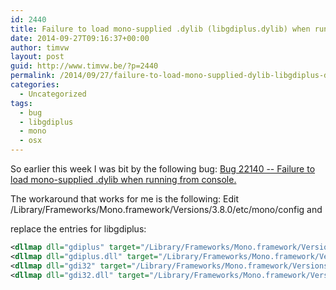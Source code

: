 ```yaml
---
id: 2440
title: Failure to load mono-supplied .dylib (libgdiplus.dylib) when running from console
date: 2014-09-27T09:16:37+00:00
author: timvw
layout: post
guid: http://www.timvw.be/?p=2440
permalink: /2014/09/27/failure-to-load-mono-supplied-dylib-libgdiplus-dylib-when-running-from-console/
categories:
  - Uncategorized
tags:
  - bug
  - libgdiplus
  - mono
  - osx
---
```

So earlier this week I was bit by the following bug: [Bug 22140 -- Failure to load mono-supplied .dylib when running from console.](https://bugzilla.xamarin.com/show_bug.cgi?id=22140)

The workaround that works for me is the following: Edit /Library/Frameworks/Mono.framework/Versions/3.8.0/etc/mono/config and
  
replace the entries for libgdiplus:

```xml
<dllmap dll="gdiplus" target="/Library/Frameworks/Mono.framework/Versions/3.8.0/lib/libgdiplus.dylib" os="!windows"/>
<dllmap dll="gdiplus.dll" target="/Library/Frameworks/Mono.framework/Versions/3.8.0/lib/libgdiplus.dylib" os="!windows"/>
<dllmap dll="gdi32" target="/Library/Frameworks/Mono.framework/Versions/3.8.0/lib/libgdiplus.dylib" os="!windows"/>
<dllmap dll="gdi32.dll" target="/Library/Frameworks/Mono.framework/Versions/3.8.0/lib/libgdiplus.dylib" os="!windows"/>
```